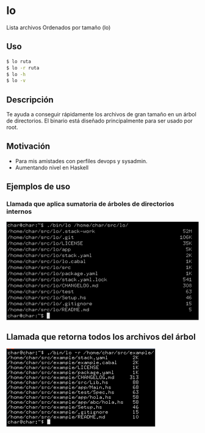 # lo
Lista archivos Ordenados por tamaño (lo)

## Uso

```bash
$ lo ruta
$ lo -r ruta
$ lo -h
$ lo -v
```

## Descripción
Te ayuda a conseguir rápidamente los archivos de gran tamaño en un árbol de directorios.
El binario está diseñado principalmente para ser usado por root.

## Motivación
* Para mis amistades con perfiles devops y sysadmin.
* Aumentando nivel en Haskell

## Ejemplos de uso

### Llamada que aplica sumatoria de árboles de directorios internos
![alt salida sumada](https://github.com/Carht/lo/blob/main/doc/salidaSum.png)

## Llamada que retorna todos los archivos del árbol
![alt salidaRecursiva](https://github.com/Carht/lo/blob/main/doc/salidaRecursiva.png)
